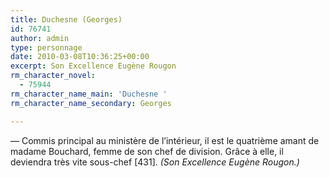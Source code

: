 ```yaml
---
title: Duchesne (Georges)
id: 76741
author: admin
type: personnage
date: 2010-03-08T10:36:25+00:00
excerpt: Son Excellence Eugène Rougon
rm_character_novel:
  - 75944
rm_character_name_main: 'Duchesne '
rm_character_name_secondary: Georges

---
```

— Commis principal au ministère de l&rsquo;intérieur, il est le quatrième amant de madame Bouchard, femme de son chef de division. Grâce à elle, il deviendra très vite sous-chef [431]. _(Son Excellence Eugène Rougon.)_